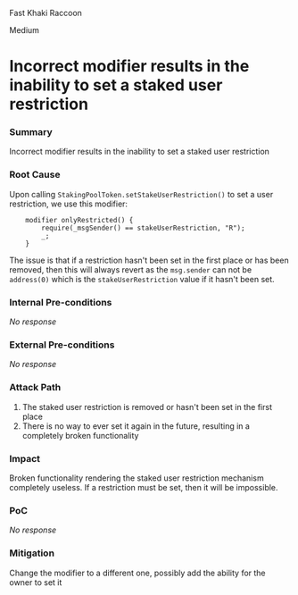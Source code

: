 Fast Khaki Raccoon

Medium

# Incorrect modifier results in the inability to set a staked user restriction

### Summary

Incorrect modifier results in the inability to set a staked user restriction

### Root Cause

Upon calling `StakingPoolToken.setStakeUserRestriction()` to set a user restriction, we use this modifier:
```solidity
    modifier onlyRestricted() {
        require(_msgSender() == stakeUserRestriction, "R");
        _;
    }
```
The issue is that if a restriction hasn't been set in the first place or has been removed, then this will always revert as the `msg.sender` can not be `address(0)` which is the `stakeUserRestriction` value if it hasn't been set.

### Internal Pre-conditions

_No response_

### External Pre-conditions

_No response_

### Attack Path

1. The staked user restriction is removed or hasn't been set in the first place
2. There is no way to ever set it again in the future, resulting in a completely broken functionality

### Impact

Broken functionality rendering the staked user restriction mechanism completely useless. If a restriction must be set, then it will be impossible.

### PoC

_No response_

### Mitigation

Change the modifier to a different one, possibly add the ability for the owner to set it